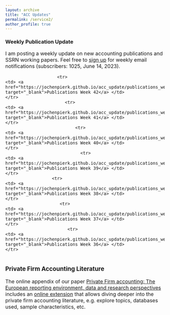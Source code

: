 ```yaml
---
layout: archive
title: "ACC Updates"
permalink: /service2/
author_profile: true
---
```

<!-- Global site tag (gtag.js) - Google Analytics -->
<script async src="https://www.googletagmanager.com/gtag/js?id=G-05633BF9HL"></script>
<script>
  window.dataLayer = window.dataLayer || [];
  function gtag(){dataLayer.push(arguments);}
  gtag('js', new Date());

   gtag('config', 'G-05633BF9HL', {'anonymize_ip': true});
</script> 
 


<h3> Weekly Publication Update </h3>
<font size="3"> 
I am posting a weekly update on new accounting publications and SSRN working papers. Feel free to <a href="https://jochenpierk.github.io/acc_update/subscribe.html" target="_blank">sign up</a> for weekly email notifications (subscribers: 1025, June 14, 2023). 

<p> </p>


 <table style="width:100%">   

                        <tr> 
    <td> <a href="https://jochenpierk.github.io/acc_update/publications_week42.html" target="_blank">Publications Week 42</a> </td> 
    </tr>  
                           <tr> 
    <td> <a href="https://jochenpierk.github.io/acc_update/publications_week41.html" target="_blank">Publications Week 41</a> </td> 
    </tr>  
                               <tr> 
    <td> <a href="https://jochenpierk.github.io/acc_update/publications_week40.html" target="_blank">Publications Week 40</a> </td> 
    </tr>  
                                 <tr> 
    <td> <a href="https://jochenpierk.github.io/acc_update/publications_week39.html" target="_blank">Publications Week 39</a> </td> 
    </tr>  
                      <tr> 
    <td> <a href="https://jochenpierk.github.io/acc_update/publications_week38.html" target="_blank">Publications Week 38</a> </td> 
    </tr>  
                         <tr> 
    <td> <a href="https://jochenpierk.github.io/acc_update/publications_week37.html" target="_blank">Publications Week 37</a> </td> 
    </tr>  
                            <tr> 
    <td> <a href="https://jochenpierk.github.io/acc_update/publications_week36.html" target="_blank">Publications Week 36</a> </td> 
    </tr>  
      




 </table>




 <p> </p>

  
  
   <h3> Private Firm Accounting Literature </h3>
<font size="3">
 The online appendix of our paper <a href="https://www.tandfonline.com/doi/full/10.1080/00014788.2021.1982670" target="_blank">Private Firm accounting: The European reporting environment, data and research perspectives</a> includes an <a href="https://trr266.wiwi.hu-berlin.de/shiny/pfirmacclit/" target="_blank">online extension</a> that allows diving deeper into the private firm accounting literature, e.g. explore topics, databases used, sample characteristics, etc. 
   
    
